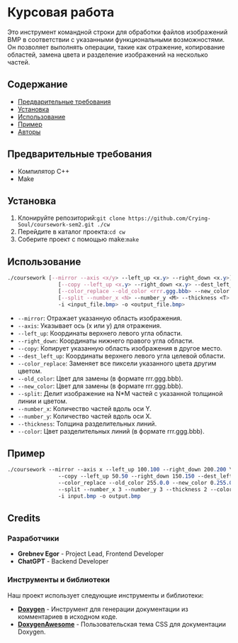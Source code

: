 # Курсовая работа

Это инструмент командной строки для обработки файлов изображений BMP в соответствии с указанными функциональными возможностями. Он позволяет выполнять операции, такие как отражение, копирование областей, замена цвета и разделение изображений на несколько частей.

## Содержание
- [Предварительные требования](#предварительные-требования)
- [Установка](#установка)
- [Использование](#использование)
- [Пример](#пример)
- [Авторы](#авторы)

<a name="предварительные-требования"></a> 

## Предварительные требования

- Компилятор C++
- Make

<a name="установка"></a> 

## Установка

1. Клонируйте репозиторий:`git clone https://github.com/Crying-Soul/coursework-sem2.git ./cw`
2. Перейдите в каталог проекта:`cd cw`
3. Соберите проект с помощью make:`make`
<a name="использование"></a> 

## Использование
```css
./coursework [--mirror --axis <x/y> --left_up <x.y> --right_down <x.y>] \
                [--copy --left_up <x.y> --right_down <x.y> --dest_left_up <x.y>] \
                [--color_replace --old_color <rrr.ggg.bbb> --new_color <rrr.ggg.bbb>] \
                [--split --number_x <N> --number_y <M> --thickness <T> --color <rrr.ggg.bbb>] \
                -i <input_file.bmp> -o <output_file.bmp>
```

- `--mirror`: Отражает указанную область изображения.
- `--axis`: Указывает ось (x или y) для отражения.
- `--left_up`: Координаты верхнего левого угла области.
- `--right_down`: Координаты нижнего правого угла области.
- `--copy`: Копирует указанную область изображения в другое место.
- `--dest_left_up`: Координаты верхнего левого угла целевой области.
- `--color_replace`: Заменяет все пиксели указанного цвета другим цветом.
- `--old_color`: Цвет для замены (в формате rrr.ggg.bbb).
- `--new_color`: Цвет для замены (в формате rrr.ggg.bbb).
- `--split`: Делит изображение на N*M частей с указанной толщиной линии и цветом.
- `--number_x`: Количество частей вдоль оси Y.
- `--number_y`: Количество частей вдоль оси X.
- `--thickness`: Толщина разделительных линий.
- `--color`: Цвет разделительных линий (в формате rrr.ggg.bbb).

<a name="example"></a>

## Пример
```css
./coursework --mirror --axis x --left_up 100.100 --right_down 200.200 \
                --copy --left_up 50.50 --right_down 150.150 --dest_left_up 300.300 \
                --color_replace --old_color 255.0.0 --new_color 0.255.0 \
                --split --number_x 3 --number_y 3 --thickness 2 --color 0.0.255 \
                -i input.bmp -o output.bmp
```
<a name="credits"></a> 

## Credits

### Разработчики

- **Grebnev Egor** - Project Lead, Frontend Developer
- **ChatGPT** - Backend Developer

### Инструменты и библиотеки

Наш проект использует следующие инструменты и библиотеки:

- **[Doxygen](https://doxygen.nl)** - Инструмент для генерации документации из комментариев в исходном коде.
- **[DoxygenAwesome](https://github.com/jothepro/doxygen-awesome-css)** - Пользовательская тема CSS для документации Doxygen.
